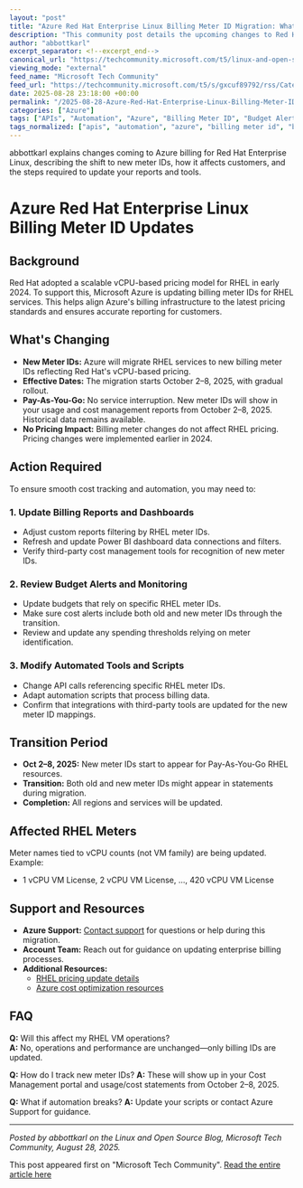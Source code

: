 ```yaml
---
layout: "post"
title: "Azure Red Hat Enterprise Linux Billing Meter ID Migration: What You Need to Know"
description: "This community post details the upcoming changes to Red Hat Enterprise Linux (RHEL) billing on Microsoft Azure. It explains the migration to new billing meter IDs in response to Red Hat's updated vCPU-based pricing, outlines the effective timeline, impacts for PAYG customers, and provides practical guidance on updating cost management tools, dashboards, and automated scripts for a smooth transition."
author: "abbottkarl"
excerpt_separator: <!--excerpt_end-->
canonical_url: "https://techcommunity.microsoft.com/t5/linux-and-open-source-blog/red-hat-enterprise-linux-billing-meter-id-updates-on-azure/ba-p/4449348"
viewing_mode: "external"
feed_name: "Microsoft Tech Community"
feed_url: "https://techcommunity.microsoft.com/t5/s/gxcuf89792/rss/Category?category.id=Azure"
date: 2025-08-28 23:18:00 +00:00
permalink: "/2025-08-28-Azure-Red-Hat-Enterprise-Linux-Billing-Meter-ID-Migration-What-You-Need-to-Know.html"
categories: ["Azure"]
tags: ["APIs", "Automation", "Azure", "Billing Meter ID", "Budget Alerts", "Community", "Cost Management", "Cost Optimization", "Meter Migration", "Microsoft Azure", "Power BI", "Red Hat Enterprise Linux", "Reserved Instances", "RHEL", "Vcpu Based Pricing", "Virtual Machines"]
tags_normalized: ["apis", "automation", "azure", "billing meter id", "budget alerts", "community", "cost management", "cost optimization", "meter migration", "microsoft azure", "power bi", "red hat enterprise linux", "reserved instances", "rhel", "vcpu based pricing", "virtual machines"]
---
```


abbottkarl explains changes coming to Azure billing for Red Hat Enterprise Linux, describing the shift to new meter IDs, how it affects customers, and the steps required to update your reports and tools.<!--excerpt_end-->

# Azure Red Hat Enterprise Linux Billing Meter ID Updates

## Background

Red Hat adopted a scalable vCPU-based pricing model for RHEL in early 2024. To support this, Microsoft Azure is updating billing meter IDs for RHEL services. This helps align Azure's billing infrastructure to the latest pricing standards and ensures accurate reporting for customers.

## What's Changing

- **New Meter IDs:** Azure will migrate RHEL services to new billing meter IDs reflecting Red Hat's vCPU-based pricing.
- **Effective Dates:** The migration starts October 2–8, 2025, with gradual rollout.
- **Pay-As-You-Go:** No service interruption. New meter IDs will show in your usage and cost management reports from October 2–8, 2025. Historical data remains available.
- **No Pricing Impact:** Billing meter changes do not affect RHEL pricing. Pricing changes were implemented earlier in 2024.

## Action Required

To ensure smooth cost tracking and automation, you may need to:

### 1. Update Billing Reports and Dashboards

- Adjust custom reports filtering by RHEL meter IDs.
- Refresh and update Power BI dashboard data connections and filters.
- Verify third-party cost management tools for recognition of new meter IDs.

### 2. Review Budget Alerts and Monitoring

- Update budgets that rely on specific RHEL meter IDs.
- Make sure cost alerts include both old and new meter IDs through the transition.
- Review and update any spending thresholds relying on meter identification.

### 3. Modify Automated Tools and Scripts

- Change API calls referencing specific RHEL meter IDs.
- Adapt automation scripts that process billing data.
- Confirm that integrations with third-party tools are updated for the new meter ID mappings.

## Transition Period

- **Oct 2–8, 2025:** New meter IDs start to appear for Pay-As-You-Go RHEL resources.
- **Transition:** Both old and new meter IDs might appear in statements during migration.
- **Completion:** All regions and services will be updated.

## Affected RHEL Meters

Meter names tied to vCPU counts (not VM family) are being updated. Example:

- 1 vCPU VM License, 2 vCPU VM License, ..., 420 vCPU VM License

## Support and Resources

- **Azure Support:** [Contact support](https://azure.microsoft.com/en-us/support) for questions or help during this migration.
- **Account Team:** Reach out for guidance on updating enterprise billing processes.
- **Additional Resources:**
  - [RHEL pricing update details](https://techcommunity.microsoft.com/blog/linuxandopensourceblog/red-hat-enterprise-linux-pricing-update/4097754)
  - [Azure cost optimization resources](https://azure.microsoft.com/en-us/solutions/cost-optimization)

## FAQ

**Q:** Will this affect my RHEL VM operations?  
**A:** No, operations and performance are unchanged—only billing IDs are updated.

**Q:** How do I track new meter IDs?
**A:** These will show up in your Cost Management portal and usage/cost statements from October 2–8, 2025.

**Q:** What if automation breaks?
**A:** Update your scripts or contact Azure Support for guidance.

---
*Posted by abbottkarl on the Linux and Open Source Blog, Microsoft Tech Community, August 28, 2025.*

This post appeared first on "Microsoft Tech Community". [Read the entire article here](https://techcommunity.microsoft.com/t5/linux-and-open-source-blog/red-hat-enterprise-linux-billing-meter-id-updates-on-azure/ba-p/4449348)
